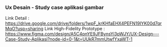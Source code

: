 ### Ux Desain - Study case aplikasi gambar

Link Detail : https://drive.google.com/drive/folders/1wpF_krKHfaEHX4PEFN19IYK00d7qrMqO?usp=sharing
Link High-Fidelity Prototype : https://www.figma.com/design/A5C4pnYE9JFBynsYi3pWJY/UX-Design---Case-Study-Aplikasi?node-id=0-1&t=UUkR7mmUtwfYxaWT-1


